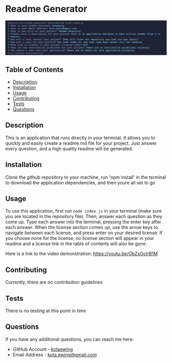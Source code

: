 
# Readme Generator
![screenshot of the terminal running the application](./assets/images/screenshot.png)
## Table of Contents
* [Description](#description)
* [Installation](#installation)
* [Usage](#usage)
* [Contributing](#contributing)
* [Tests](#tests)
* [Questions](#questions)


## Description
This is an application that runs directly in your terminal.  It allows you to quickly and easily create a readme.md file for your project.  Just answer every question, and a high quality readme will be generated.

## Installation
Clone the github repository to your machine, run 'npm install' in the terminal to download the application dependencies, and then youre all set to go

## Usage
To use this application, first run ```node index.js``` in your terminal (make sure you are located in the repository file).  Then, answer each question as they come up.  Type each answer into the terminal, pressing the enter key after each answer.  When the license section comes up, use the arrow keys to navigate between each license, and press enter on your desired license.  If you choose none for the license, no license section will appear in your readme and a license link in the table of contents will also be gone.

Here is a link to the video demonstration: https://youtu.be/ObZxOcIrB1M

## Contributing
Currently, there are no contribution guidelines

## Tests
There is no testing at this point in time

## Questions
If you have any additional questions, you can reach me here:

* GitHub Account - [kotaewing](https://github.com/kotaewing)
* Email Address - kota.ewing@gmail.com
